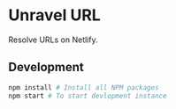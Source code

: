 # Unravel URL

Resolve URLs on Netlify.

## Development

```sh
npm install # Install all NPM packages
npm start # To start devlopment instance
```
